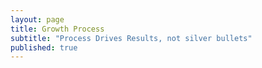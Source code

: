 ```yaml
---
layout: page
title: Growth Process
subtitle: "Process Drives Results, not silver bullets"
published: true
---
```


